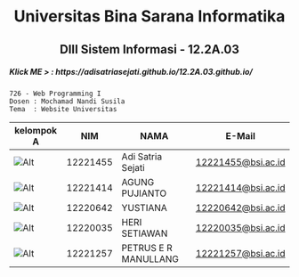 
<h1 align="center">Universitas Bina Sarana Informatika</h1>
<h2 align="center">DIII Sistem Informasi - 12.2A.03</h2>
<h5>Klick ME >  : https://adisatriasejati.github.io/12.2A.03.github.io/</h5>

```
726 - Web Programming I
Dosen : Mochamad Nandi Susila
Tema  : Website Universitas
```

|kelompok A                                                                                      | NIM      | NAMA                 | E-Mail             |
-------------------------------------------------------------------------------------------------| -------- | -------------------- | ------------------ |
![Alt](https://em-content.zobj.net/source/microsoft-teams/337/man-student_1f468-200d-1f393.png)  | 12221455 | Adi Satria Sejati    | 12221455@bsi.ac.id |
![Alt](https://em-content.zobj.net/source/microsoft-teams/337/man-student_1f468-200d-1f393.png)  | 12221414 | AGUNG PUJIANTO	     | 12221414@bsi.ac.id |
![Alt](https://em-content.zobj.net/source/microsoft-teams/337/woman-student_1f469-200d-1f393.png)| 12220642 | YUSTIANA             | 12220642@bsi.ac.id |
![Alt](https://em-content.zobj.net/source/microsoft-teams/337/man-student_1f468-200d-1f393.png)  | 12220035 | HERI SETIAWAN        | 12220035@bsi.ac.id |
![Alt](https://em-content.zobj.net/source/microsoft-teams/337/man-student_1f468-200d-1f393.png)  | 12221257 | PETRUS E R MANULLANG | 12221257@bsi.ac.id |
